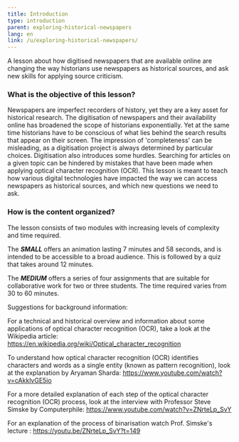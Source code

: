 ```yaml
---
title: Introduction
type: introduction
parent: exploring-historical-newspapers
lang: en
link: /u/exploring-historical-newspapers/
---
```


A lesson about how digitised newspapers that are available online are changing the way historians use newspapers as historical sources, and ask new skills for applying source criticism. 

<!-- more -->

### What is the objective of this lesson? 
<!-- section-contents -->

Newspapers are imperfect recorders of history, yet they are a key asset for historical research. The digitisation of newspapers and their availability online has broadened the scope of historians exponentially. Yet at the same time historians have to be conscious of what lies behind the search results that appear on their screen. The impression of 'completeness' can be misleading, as a digitisation project is always determined by particular choices. Digitisation also introduces some hurdles. Searching for articles on a given topic can be hindered by mistakes that have been made when applying optical character recognition (OCR). This lesson is meant to teach how various digital technologies have impacted the way we can access newspapers as historical sources, and which new questions we need to ask. 
<!-- section -->

### How is the content organized?
<!-- section-contents -->


The lesson consists of two modules with increasing levels of complexity and time required.

The ***SMALL*** offers an animation lasting 7 minutes and 58 seconds, and is intended to be accessible to a broad audience. This is followed by a quiz that takes around 12 minutes.

The ***MEDIUM*** offers a series of four assignments that are suitable for collaborative work for two or three students. The time required varies from 30 to 60 minutes.


Suggestions for background information:

For a technical and historical overview and information about some applications of optical character recognition (OCR), take a look at the Wikipedia article:
https://en.wikipedia.org/wiki/Optical_character_recognition 

To understand how optical character recognition (OCR) identifies characters and words as a single entity (known as pattern recognition), look at the explanation by Aryaman Sharda:
https://www.youtube.com/watch?v=cAkklvGE5io 

For a more detailed explanation of each step of the optical character recognition (OCR) process, look at the interview with Professor Steve Simske by Computerphile: https://www.youtube.com/watch?v=ZNrteLp_SvY

For an explanation of the process of binarisation watch Prof. Simske's lecture : https://youtu.be/ZNrteLp_SvY?t=149 



